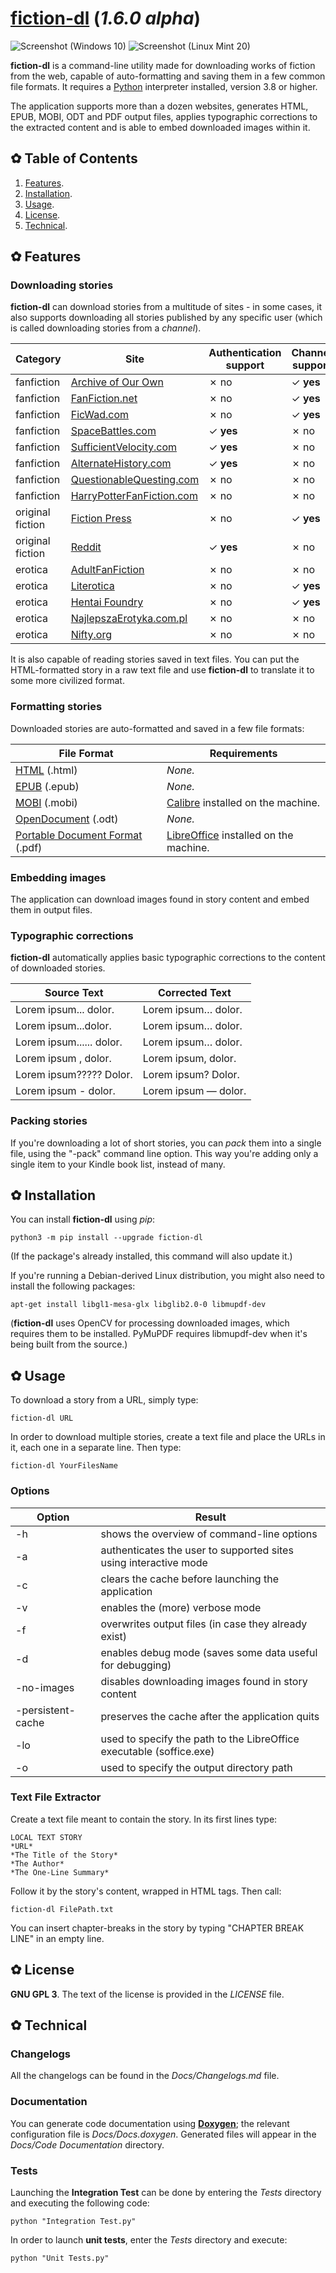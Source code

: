 # [fiction-dl](https://github.com/DreamCobbler/fiction-dl) (*1.6.0 alpha*)

![Screenshot (Windows 10)](/Stuff/Screenshot%20(Windows%2010).png?raw=true)
![Screenshot (Linux Mint 20)](/Stuff/Screenshot%20(Linux%20Mint%2020).png?raw=true)

**fiction-dl** is a command-line utility made for downloading works of fiction from the web, capable of auto-formatting and saving them in a few common file formats. It requires a [Python](https://www.python.org/) interpreter installed, version 3.8 or higher.

The application supports more than a dozen websites, generates HTML, EPUB, MOBI, ODT and PDF output files, applies typographic corrections to the extracted content and is able to embed downloaded images within it.

## ✿ Table of Contents

1. [Features](#features).
2. [Installation](#installation).
3. [Usage](#usage).
4. [License](#license).
5. [Technical](#technical).

## ✿ Features

### Downloading stories

**fiction-dl** can download stories from a multitude of sites - in some cases, it also supports downloading all stories published by any specific user (which is called downloading stories from a *channel*).

| Category         | Site                                                                | Authentication support | Channel support |
|------------------|---------------------------------------------------------------------|------------------------|-----------------|
| fanfiction       | [Archive of Our Own](https://archiveofourown.org/)                  | ✗ no                   | ✓ **yes**       |
| fanfiction       | [FanFiction.net](https://www.fanfiction.net/)                       | ✗ no                   | ✓ **yes**       |
| fanfiction       | [FicWad.com](https://ficwad.com/)                                   | ✗ no                   | ✓ **yes**       |
| fanfiction       | [SpaceBattles.com](https://forums.spacebattles.com/)                | ✓ **yes**              | ✗ no            |
| fanfiction       | [SufficientVelocity.com](https://forums.sufficientvelocity.com/)    | ✓ **yes**              | ✗ no            |
| fanfiction       | [AlternateHistory.com](https://www.alternatehistory.com/forum/)     | ✓ **yes**              | ✗ no            |
| fanfiction       | [QuestionableQuesting.com](https://forum.questionablequesting.com/) | ✗ no                   | ✗ no            |
| fanfiction       | [HarryPotterFanFiction.com](https://harrypotterfanfiction.com/)     | ✗ no                   | ✗ no            |
| original fiction | [Fiction Press](https://www.fictionpress.com/)                      | ✗ no                   | ✓ **yes**       |
| original fiction | [Reddit](https://www.reddit.com/)                                   | ✓ **yes**              | ✗ no            |
| erotica          | [AdultFanFiction](http://www.adult-fanfiction.org/html-index.php)   | ✗ no                   | ✗ no            |
| erotica          | [Literotica](https://www.literotica.com/)                           | ✗ no                   | ✓ **yes**       |
| erotica          | [Hentai Foundry](https://www.hentai-foundry.com/)                   | ✗ no                   | ✓ **yes**       |
| erotica          | [NajlepszaErotyka.com.pl](https://najlepszaerotyka.com.pl/)         | ✗ no                   | ✗ no            |
| erotica          | [Nifty.org](https://www.nifty.org/nifty/)                           | ✗ no                   | ✗ no            |

It is also capable of reading stories saved in text files. You can put the HTML-formatted story in a raw text file and use **fiction-dl** to translate it to some more civilized format.

### Formatting stories

Downloaded stories are auto-formatted and saved in a few file formats:

| File Format                                                          | Requirements                                                          |
|----------------------------------------------------------------------|-----------------------------------------------------------------------|
| [HTML](https://en.wikipedia.org/wiki/HTML) (.html)                   | *None.*                                                               |
| [EPUB](https://en.wikipedia.org/wiki/EPUB) (.epub)                   | *None.*                                                               |
| [MOBI](https://en.wikipedia.org/wiki/Mobipocket) (.mobi)             | [Calibre](https://calibre-ebook.com/) installed on the machine.       |
| [OpenDocument](https://en.wikipedia.org/wiki/OpenDocument) (.odt)    | *None.*                                                               |
| [Portable Document Format](https://en.wikipedia.org/wiki/PDF) (.pdf) | [LibreOffice](https://www.libreoffice.org/) installed on the machine. |

### Embedding images

The application can download images found in story content and embed them in output files.

### Typographic corrections

**fiction-dl** automatically applies basic typographic corrections to the content of downloaded stories.

| Source Text                  | Corrected Text           |
|------------------------------|--------------------------|
| Lorem ipsum... dolor.        | Lorem ipsum… dolor.      |
| Lorem ipsum...dolor.         | Lorem ipsum… dolor.      |
| Lorem ipsum...... dolor.     | Lorem ipsum… dolor.      |
| Lorem ipsum , dolor.         | Lorem ipsum, dolor.      |
| Lorem ipsum????? Dolor.      | Lorem ipsum? Dolor.      |
| Lorem ipsum - dolor.         | Lorem ipsum — dolor.     |

### Packing stories

If you're downloading a lot of short stories, you can *pack* them into a single file, using the "-pack" command line option. This way you're adding only a single item to your Kindle book list, instead of many.

## ✿ Installation

You can install **fiction-dl** using *pip*:

    python3 -m pip install --upgrade fiction-dl

(If the package's already installed, this command will also update it.)

If you're running a Debian-derived Linux distribution, you might also need to install the following packages:

    apt-get install libgl1-mesa-glx libglib2.0-0 libmupdf-dev

(**fiction-dl** uses OpenCV for processing downloaded images, which requires them to be installed. PyMuPDF requires libmupdf-dev when it's being built from the source.)

## ✿ Usage

To download a story from a URL, simply type:

    fiction-dl URL

In order to download multiple stories, create a text file and place the URLs in it, each one in a separate line. Then type:

    fiction-dl YourFilesName

### Options

| Option            | Result                                                               |
|-------------------|----------------------------------------------------------------------|
| -h                | shows the overview of command-line options                           |
| -a                | authenticates the user to supported sites using interactive mode     |
| -c                | clears the cache before launching the application                    |
| -v                | enables the (more) verbose mode                                      |
| -f                | overwrites output files (in case they already exist)                 |
| -d                | enables debug mode (saves some data useful for debugging)            |
| -no-images        | disables downloading images found in story content                   |
| -persistent-cache | preserves the cache after the application quits                      |
| -lo               | used to specify the path to the LibreOffice executable (soffice.exe) |
| -o                | used to specify the output directory path                            |


### Text File Extractor

Create a text file meant to contain the story. In its first lines type:

    LOCAL TEXT STORY
    *URL*
    *The Title of the Story*
    *The Author*
    *The One-Line Summary*

Follow it by the story's content, wrapped in HTML tags. Then call:

    fiction-dl FilePath.txt

You can insert chapter-breaks in the story by typing "CHAPTER BREAK LINE" in an empty line.

## ✿ License

**GNU GPL 3**. The text of the license is provided in the *LICENSE* file.

## ✿ Technical

### Changelogs

All the changelogs can be found in the *Docs/Changelogs.md* file.

### Documentation

You can generate code documentation using [**Doxygen**](https://www.doxygen.nl/index.html); the relevant configuration file is *Docs/Docs.doxygen*. Generated files will appear in the *Docs/Code Documentation* directory.

### Tests

Launching the **Integration Test** can be done by entering the *Tests* directory and executing the following code:

    python "Integration Test.py"

In order to launch **unit tests**, enter the *Tests* directory and execute:

    python "Unit Tests.py"